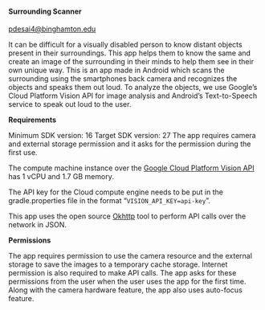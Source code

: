 #### Surrounding Scanner

pdesai4@binghamton.edu

It can be difficult for a visually disabled person to know distant objects present in their surroundings. This app helps them to know the same and create an image of the surrounding in their minds to help them see in their own unique way. This is an app made in Android which scans the surrounding using the smartphones back camera and recognizes the objects and speaks them out loud. To analyze the objects, we use Google’s Cloud Platform Vision API for image analysis and Android’s Text-to-Speech service to speak out loud to the user.  



**Requirements** 

Minimum SDK version: 16 Target SDK version: 27 The app requires camera and external storage permission and it asks for the permission during the first use. 

The compute machine instance over the [Google Cloud Platform Vision API](https://cloud.google.com/vision/) has 1 vCPU and 1.7 GB memory. 

The API key for the Cloud compute engine needs to be put in the gradle.properties file in the format “`VISION_API_KEY=api-key`”. 

This app uses the open source [Okhttp](http://square.github.io/okhttp/) tool to perform API calls over the network in JSON. 



**Permissions** 

The app requires permission to use the camera resource and the external storage to save the images to a temporary cache storage. Internet permission is also required to make API calls. The app asks for these permissions from the user when the user uses the app for the first time. Along with the camera hardware feature, the app also uses auto-focus feature. 